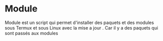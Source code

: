 # Module
Module est un script qui permet d'installer des paquets et des modules  sous Termux et sous Linux avec la mise a jour . Car il y a des paquets qui sont passés aux modules
